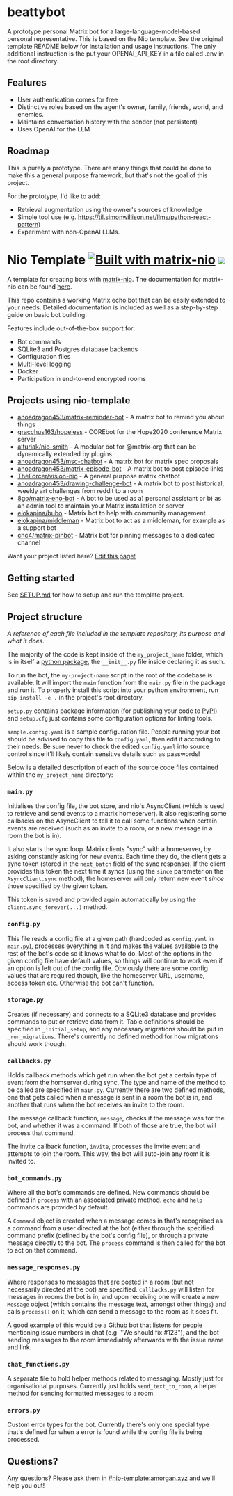 # beattybot

A prototype personal Matrix bot for a large-language-model-based personal representative. This is based on the Nio template. See the original template README below for installation and usage instructions. The only additional instruction is the put your OPENAI_API_KEY in a file called .env in the root directory.

## Features
- User authentication comes for free
- Distinctive roles based on the agent's owner, family, friends, world, and enemies.
- Maintains conversation history with the sender (not persistent)
- Uses OpenAI for the LLM

## Roadmap
This is purely a prototype. There are many things that could be done to make this a general purpose framework, but that's not the goal of this project.

For the prototype, I'd like to add:
- Retrieval augmentation using the owner's sources of knowledge
- Simple tool use (e.g. https://til.simonwillison.net/llms/python-react-pattern)
- Experiment with non-OpenAI LLMs.

# Nio Template [![Built with matrix-nio](https://img.shields.io/badge/built%20with-matrix--nio-brightgreen)](https://github.com/poljar/matrix-nio) <a href="https://matrix.to/#/#nio-template:matrix.org"><img src="https://img.shields.io/matrix/nio-template:matrix.org?color=blue&label=Join%20the%20Matrix%20Room&server_fqdn=matrix-client.matrix.org" /></a>

A template for creating bots with
[matrix-nio](https://github.com/poljar/matrix-nio). The documentation for
matrix-nio can be found
[here](https://matrix-nio.readthedocs.io/en/latest/nio.html).

This repo contains a working Matrix echo bot that can be easily extended to your needs. Detailed documentation is included as well as a step-by-step guide on basic bot building.

Features include out-of-the-box support for:

* Bot commands
* SQLite3 and Postgres database backends
* Configuration files
* Multi-level logging
* Docker
* Participation in end-to-end encrypted rooms

## Projects using nio-template

* [anoadragon453/matrix-reminder-bot](https://github.com/anoadragon453/matrix-reminder-bot
) - A matrix bot to remind you about things
* [gracchus163/hopeless](https://github.com/gracchus163/hopeless) - COREbot for the Hope2020 conference Matrix server
* [alturiak/nio-smith](https://github.com/alturiak/nio-smith) - A modular bot for @matrix-org that can be dynamically
extended by plugins
* [anoadragon453/msc-chatbot](https://github.com/anoadragon453/msc-chatbot) - A matrix bot for matrix spec proposals
* [anoadragon453/matrix-episode-bot](https://github.com/anoadragon453/matrix-episode-bot) - A matrix bot to post episode links
* [TheForcer/vision-nio](https://github.com/TheForcer/vision-nio) - A general purpose matrix chatbot
* [anoadragon453/drawing-challenge-bot](https://github.com/anoadragon453/drawing-challenge-bot) - A matrix bot to
post historical, weekly art challenges from reddit to a room
* [8go/matrix-eno-bot](https://github.com/8go/matrix-eno-bot) - A bot to be used as a) personal assistant or b) as 
an admin tool to maintain your Matrix installation or server
* [elokapina/bubo](https://github.com/elokapina/bubo) - Matrix bot to help with community management
* [elokapina/middleman](https://github.com/elokapina/middleman) - Matrix bot to act as a middleman, for example as a support bot
* [chc4/matrix-pinbot](https://github.com/chc4/matrix-pinbot) - Matrix bot for pinning messages to a dedicated channel

Want your project listed here? [Edit this
page!](https://github.com/anoadragon453/nio-template/edit/master/README.md)

## Getting started

See [SETUP.md](SETUP.md) for how to setup and run the template project.

## Project structure

*A reference of each file included in the template repository, its purpose and
what it does.*

The majority of the code is kept inside of the `my_project_name` folder, which
is in itself a [python package](https://docs.python.org/3/tutorial/modules.html),
the `__init__.py` file inside declaring it as such.

To run the bot, the `my-project-name` script in the root of the codebase is
available. It will import the `main` function from the `main.py` file in the
package and run it. To properly install this script into your python environment,
run `pip install -e .` in the project's root directory.

`setup.py` contains package information (for publishing your code to
[PyPI](https://pypi.org)) and `setup.cfg` just contains some configuration
options for linting tools.

`sample.config.yaml` is a sample configuration file. People running your bot
should be advised to copy this file to `config.yaml`, then edit it according to
their needs. Be sure never to check the edited `config.yaml` into source control
since it'll likely contain sensitive details such as passwords!

Below is a detailed description of each of the source code files contained within
the `my_project_name` directory:

### `main.py`

Initialises the config file, the bot store, and nio's AsyncClient (which is
used to retrieve and send events to a matrix homeserver). It also registering
some callbacks on the AsyncClient to tell it to call some functions when
certain events are received (such as an invite to a room, or a new message in a
room the bot is in).

It also starts the sync loop. Matrix clients "sync" with a homeserver, by
asking constantly asking for new events. Each time they do, the client gets a
sync token (stored in the `next_batch` field of the sync response). If the
client provides this token the next time it syncs (using the `since` parameter
on the `AsyncClient.sync` method), the homeserver will only return new event
*since* those specified by the given token.

This token is saved and provided again automatically by using the
`client.sync_forever(...)` method.

### `config.py`

This file reads a config file at a given path (hardcoded as `config.yaml` in
`main.py`), processes everything in it and makes the values available to the
rest of the bot's code so it knows what to do. Most of the options in the given
config file have default values, so things will continue to work even if an
option is left out of the config file. Obviously there are some config values
that are required though, like the homeserver URL, username, access token etc.
Otherwise the bot can't function.

### `storage.py`

Creates (if necessary) and connects to a SQLite3 database and provides commands
to put or retrieve data from it. Table definitions should be specified in
`_initial_setup`, and any necessary migrations should be put in
`_run_migrations`. There's currently no defined method for how migrations
should work though.

### `callbacks.py`

Holds callback methods which get run when the bot get a certain type of event
from the homserver during sync. The type and name of the method to be called
are specified in `main.py`. Currently there are two defined methods, one that
gets called when a message is sent in a room the bot is in, and another that
runs when the bot receives an invite to the room.

The message callback function, `message`, checks if the message was for the
bot, and whether it was a command. If both of those are true, the bot will
process that command.

The invite callback function, `invite`, processes the invite event and attempts
to join the room. This way, the bot will auto-join any room it is invited to.

### `bot_commands.py`

Where all the bot's commands are defined. New commands should be defined in
`process` with an associated private method. `echo` and `help` commands are
provided by default.

A `Command` object is created when a message comes in that's recognised as a
command from a user directed at the bot (either through the specified command
prefix (defined by the bot's config file), or through a private message
directly to the bot. The `process` command is then called for the bot to act on
that command.

### `message_responses.py`

Where responses to messages that are posted in a room (but not necessarily
directed at the bot) are specified. `callbacks.py` will listen for messages in
rooms the bot is in, and upon receiving one will create a new `Message` object
(which contains the message text, amongst other things) and calls `process()`
on it, which can send a message to the room as it sees fit.

A good example of this would be a Github bot that listens for people mentioning
issue numbers in chat (e.g. "We should fix #123"), and the bot sending messages
to the room immediately afterwards with the issue name and link.

### `chat_functions.py`

A separate file to hold helper methods related to messaging. Mostly just for
organisational purposes. Currently just holds `send_text_to_room`, a helper
method for sending formatted messages to a room.

### `errors.py`

Custom error types for the bot. Currently there's only one special type that's
defined for when a error is found while the config file is being processed.

## Questions?

Any questions? Please ask them in
[#nio-template:amorgan.xyz](https://matrix.to/#/!vmWBOsOkoOtVHMzZgN:amorgan.xyz?via=amorgan.xyz)
and we'll help you out!

